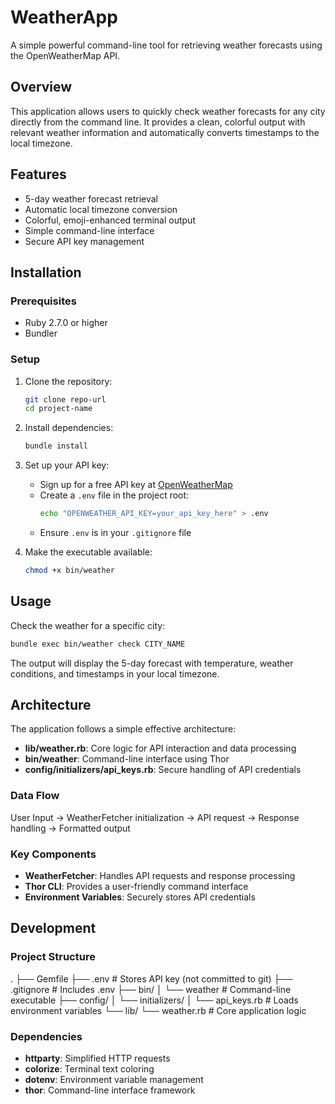 # WeatherApp

A simple powerful command-line tool for retrieving weather forecasts using the OpenWeatherMap API.

## Overview

This application allows users to quickly check weather forecasts for any city directly from the command line. It provides a clean, colorful output with relevant weather information and automatically converts timestamps to the local timezone.

## Features

- 5-day weather forecast retrieval
- Automatic local timezone conversion
- Colorful, emoji-enhanced terminal output
- Simple command-line interface
- Secure API key management

## Installation

### Prerequisites

- Ruby 2.7.0 or higher
- Bundler

### Setup

1. Clone the repository:
   ```bash
   git clone repo-url
   cd project-name
   ```

2. Install dependencies:
   ```bash
   bundle install
   ```

3. Set up your API key:
   - Sign up for a free API key at [OpenWeatherMap](https://openweathermap.org/api)
   - Create a `.env` file in the project root:
     ```bash
     echo "OPENWEATHER_API_KEY=your_api_key_here" > .env
     ```
   - Ensure `.env` is in your `.gitignore` file

4. Make the executable available:
   ```bash
   chmod +x bin/weather
   ```

## Usage

Check the weather for a specific city:
```bash
bundle exec bin/weather check CITY_NAME
```

The output will display the 5-day forecast with temperature, weather conditions, and timestamps in your local timezone.

## Architecture

The application follows a simple effective architecture:

- **lib/weather.rb**: Core logic for API interaction and data processing
- **bin/weather**: Command-line interface using Thor
- **config/initializers/api_keys.rb**: Secure handling of API credentials

### Data Flow
User Input → WeatherFetcher initialization → API request → Response handling → Formatted output

### Key Components

- **WeatherFetcher**: Handles API requests and response processing
- **Thor CLI**: Provides a user-friendly command interface
- **Environment Variables**: Securely stores API credentials

## Development

### Project Structure
.
├── Gemfile
├── .env # Stores API key (not committed to git)
├── .gitignore # Includes .env
├── bin/
│ └── weather # Command-line executable
├── config/
│ └── initializers/
│ └── api_keys.rb # Loads environment variables
└── lib/
└── weather.rb # Core application logic

### Dependencies

- **httparty**: Simplified HTTP requests
- **colorize**: Terminal text coloring
- **dotenv**: Environment variable management
- **thor**: Command-line interface framework
